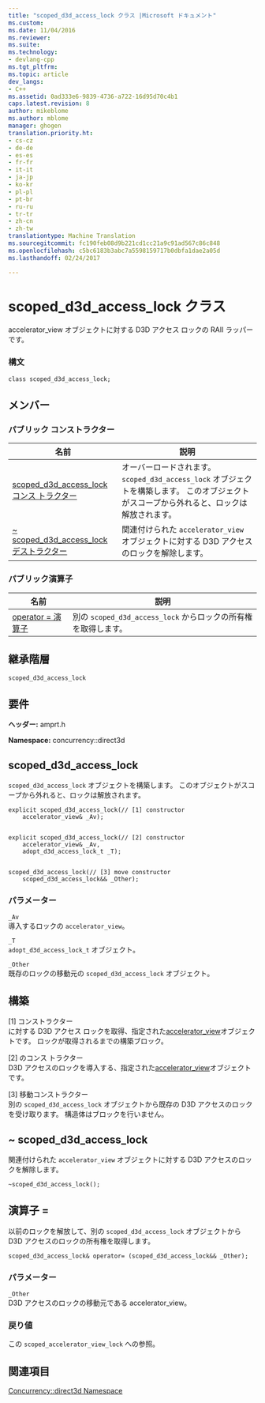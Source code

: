 ```yaml
---
title: "scoped_d3d_access_lock クラス |Microsoft ドキュメント"
ms.custom: 
ms.date: 11/04/2016
ms.reviewer: 
ms.suite: 
ms.technology:
- devlang-cpp
ms.tgt_pltfrm: 
ms.topic: article
dev_langs:
- C++
ms.assetid: 0ad333e6-9839-4736-a722-16d95d70c4b1
caps.latest.revision: 8
author: mikeblome
ms.author: mblome
manager: ghogen
translation.priority.ht:
- cs-cz
- de-de
- es-es
- fr-fr
- it-it
- ja-jp
- ko-kr
- pl-pl
- pt-br
- ru-ru
- tr-tr
- zh-cn
- zh-tw
translationtype: Machine Translation
ms.sourcegitcommit: fc190feb08d9b221cd1cc21a9c91ad567c86c848
ms.openlocfilehash: c5bc6183b3abc7a5598159717b0dbfa1dae2a05d
ms.lasthandoff: 02/24/2017

---
```

# <a name="scopedd3daccesslock-class"></a>scoped_d3d_access_lock クラス
accelerator_view オブジェクトに対する D3D アクセス ロックの RAII ラッパーです。  
  
### <a name="syntax"></a>構文  
  
```  
class scoped_d3d_access_lock;  
```  
  
## <a name="members"></a>メンバー  
  
### <a name="public-constructors"></a>パブリック コンストラクター  
  
|名前|説明|  
|----------|-----------------|  
|[scoped_d3d_access_lock コンス トラクター](#ctor)|オーバーロードされます。 `scoped_d3d_access_lock` オブジェクトを構築します。 このオブジェクトがスコープから外れると、ロックは解放されます。|  
|[~ scoped_d3d_access_lock デストラクター](#dtor)|関連付けられた `accelerator_view` オブジェクトに対する D3D アクセスのロックを解除します。|  
  
### <a name="public-operators"></a>パブリック演算子  
  
|名前|説明|  
|----------|-----------------|  
|[operator = 演算子](#operator_eq)|別の `scoped_d3d_access_lock` からロックの所有権を取得します。|  
  
## <a name="inheritance-hierarchy"></a>継承階層  
 `scoped_d3d_access_lock`  
  
## <a name="requirements"></a>要件  
 **ヘッダー:** amprt.h  
  
 **Namespace:** concurrency::direct3d  

##  <a name="a-namectora-scopedd3daccesslock"></a><a name="ctor"></a>scoped_d3d_access_lock 

 `scoped_d3d_access_lock` オブジェクトを構築します。 このオブジェクトがスコープから外れると、ロックは解放されます。  
 
```  
explicit scoped_d3d_access_lock(// [1] constructor  
    accelerator_view& _Av);

 
explicit scoped_d3d_access_lock(// [2] constructor  
    accelerator_view& _Av,  
    adopt_d3d_access_lock_t _T);

 
scoped_d3d_access_lock(// [3] move constructor  
    scoped_d3d_access_lock&& _Other);
```  
  
### <a name="parameters"></a>パラメーター  
 `_Av`  
 導入するロックの `accelerator_view`。  
  
 `_T`  
 `adopt_d3d_access_lock_t` オブジェクト。  
  
 `_Other`  
 既存のロックの移動元の `scoped_d3d_access_lock` オブジェクト。  
  
## <a name="construction"></a>構築  
 [1] コンストラクター  
 に対する D3D アクセス ロックを取得、指定された[accelerator_view](accelerator-view-class.md)オブジェクトです。 ロックが取得されるまでの構築ブロック。  
  
 [2] のコンス トラクター  
 D3D アクセスのロックを導入する、指定された[accelerator_view](accelerator-view-class.md)オブジェクトです。  
  
 [3] 移動コンストラクター  
 別の `scoped_d3d_access_lock` オブジェクトから既存の D3D アクセスのロックを受け取ります。 構造体はブロックを行いません。  

  
##  <a name="a-namedtora-scopedd3daccesslock"></a><a name="dtor"></a>~ scoped_d3d_access_lock 

 関連付けられた `accelerator_view` オブジェクトに対する D3D アクセスのロックを解除します。  
  
```  
~scoped_d3d_access_lock();
```  
## <a name="a-nameoperatoreqa-operator"></a><a name="operator_eq"></a>演算子 = 

以前のロックを解放して、別の `scoped_d3d_access_lock` オブジェクトから D3D アクセスのロックの所有権を取得します。  
 
```  
scoped_d3d_access_lock& operator= (scoped_d3d_access_lock&& _Other);
```  
  
### <a name="parameters"></a>パラメーター  
 `_Other`  
 D3D アクセスのロックの移動元である accelerator_view。  
  
### <a name="return-value"></a>戻り値  
 この `scoped_accelerator_view_lock` への参照。  

## <a name="see-also"></a>関連項目  
 [Concurrency::direct3d Namespace](concurrency-direct3d-namespace.md)

